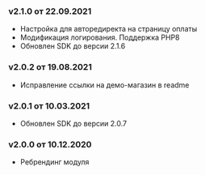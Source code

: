 ### v2.1.0 от 22.09.2021
* Настройка для авторедиректа на страницу оплаты
* Модификация логирования. Поддержка PHP8
* Обновлен SDK до версии 2.1.6

### v2.0.2 от 19.08.2021
* Исправление ссылки на демо-магазин в readme

### v2.0.1 от 10.03.2021
* Обновлен SDK до версии 2.0.7

### v2.0.0 от 10.12.2020
* Ребрендинг модуля
